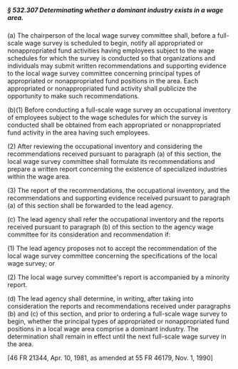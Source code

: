 ##### § 532.307 Determinating whether a dominant industry exists in a wage area. #####

(a) The chairperson of the local wage survey committee shall, before a full-scale wage survey is scheduled to begin, notify all appropriated or nonappropriated fund activities having employees subject to the wage schedules for which the survey is conducted so that organizations and individuals may submit written recommendations and supporting evidence to the local wage survey committee concerning principal types of appropriated or nonappropriated fund positions in the area. Each appropriated or nonappropriated fund activity shall publicize the opportunity to make such recommendations.

(b)(1) Before conducting a full-scale wage survey an occupational inventory of employees subject to the wage schedules for which the survey is conducted shall be obtained from each appropriated or nonappropriated fund activity in the area having such employees.

(2) After reviewing the occupational inventory and considering the recommendations received pursuant to paragraph (a) of this section, the local wage survey committee shall formulate its recommendations and prepare a written report concerning the existence of specialized industries within the wage area.

(3) The report of the recommendations, the occupational inventory, and the recommendations and supporting evidence received pursuant to paragraph (a) of this section shall be forwarded to the lead agency.

(c) The lead agency shall refer the occupational inventory and the reports received pursuant to paragraph (b) of this section to the agency wage committee for its consideration and recommendation if:

(1) The lead agency proposes not to accept the recommendation of the local wage survey committee concerning the specifications of the local wage survey; or

(2) The local wage survey committee's report is accompanied by a minority report.

(d) The lead agency shall determine, in writing, after taking into consideration the reports and recommendations received under paragraphs (b) and (c) of this section, and prior to ordering a full-scale wage survey to begin, whether the principal types of appropriated or nonappropriated fund positions in a local wage area comprise a dominant industry. The determination shall remain in effect until the next full-scale wage survey in the area.

[46 FR 21344, Apr. 10, 1981, as amended at 55 FR 46179, Nov. 1, 1990]